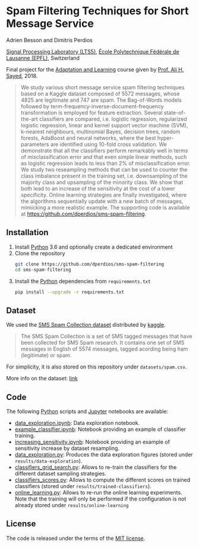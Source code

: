 # Spam Filtering Techniques for Short Message Service

Adrien Besson and Dimitris Perdios

[Signal Processing Laboratory (LTS5)][lts5],
[École Polytechnique Fédérale de Lausanne (EPFL)][epfl],
Switzerland

Final project for the [Adaptation and Learning][ee621] course given by
[Prof. Ali H. Sayed][sayed], 2018.

> We study various short message service spam filtering techniques based on a
Kaggle dataset composed of 5572 messages, whose 4825 are legitimate and
747 are spam.
The Bag-of-Words models followed by term-frequency-inverse-document-frequency
transformation is employed for feature extraction.
Several state-of-the-art classifiers are compared, i.e. logistic regression,
regularized logistic regression, linear and kernel support vector machine (SVM),
k-nearest neighbours, multinomial Bayes, decision trees, random forests,
AdaBoost and neural networks, where the best hyper-parameters are identified
using 10-fold cross validation.
We demonstrate that all the classifiers perform remarkably well in terms of
misclassification error and that even simple linear methods, such as
logistic regression leads to less than 2% of misclassification error.
We study two reseampling methods that can be used to counter the
class imbalance present in the training set, i.e. downsampling of the
majority class and upsampling of the minority class.
We show that both lead to an increase of the sensitivity at the cost of
a lower specificity.
Online learning strategies are finally investigated, where the algorithms
sequentially update with a new batch of messages, mimicking a more
realistic example.
The supporting code is available at
https://github.com/dperdios/sms-spam-filtering.

[ee621]: https://edu.epfl.ch/coursebook/en/adaptation-and-learning-EE-621
[epfl]: https://www.epfl.ch/
[lts5]: https://lts5www.epfl.ch
[sayed]: https://people.epfl.ch/cgi-bin/people?id=283344&lang=en&cvlang=en

## Installation
1. Install [Python] 3.6 and optionally create a dedicated environment
1. Clone the repository
    ```bash
    git clone https://github.com/dperdios/sms-spam-filtering
    cd sms-spam-filtering
    ```
1. Install the [Python] dependencies from `requirements.txt`
    ```bash
    pip install --upgrade -r requirements.txt 
    ```
[python]: https://www.python.org

## Dataset
We used the [SMS Spam Collection dataset][sms-dataset] distributed
by [kaggle].
> The SMS Spam Collection is a set of SMS tagged messages that have been
collected for SMS Spam research.
It contains one set of SMS messages in English of 5574 messages,
tagged acording being ham (legitimate) or spam.

For simplicity, it is also stored on this repository under `datasets/spam.csv`. 

More info on the dataset: [link][sms-dataset]

[kaggle]: https://www.kaggle.com/
[sms-dataset]: https://www.kaggle.com/uciml/sms-spam-collection-dataset

## Code
The following [Python] scripts and [Jupyter] notebooks are available:

* [data_exploration.ipynb]: Data exploration notebook.
* [example_classifier.ipynb]: Notebook providing an example of classifier
training.
* [increasing_sensitivity.ipynb]: Notebook providing an example of sensitivity
increase by dataset resampling.
* [data_exploration.py]: Produces the data exploration figures (stored under
`results/data-exploration`).
* [classifiers_grid_search.py]: Allows to re-train the classifiers for the
different dataset sampling strategies.
* [classifiers_scores.py]: Allows to compute the different scores on trained
classifiers (stored under `results/trained-classifiers`).
* [online_learning.py]: Allows to re-run the online learning experiments.
Note that the training will only be performed if the configuration is not
already stored under `results/online-learning`

[jupyter]: https://jupyter.org/
[data_exploration.ipynb]: https://nbviewer.jupyter.org/github/dperdios/sms-spam-filtering/blob/scripts/data_exploration.ipynb
[example_classifier.ipynb]: https://nbviewer.jupyter.org/github/dperdios/sms-spam-filtering/blob/scripts/example_classifier.ipynb
[increasing_sensitivity.ipynb]: https://nbviewer.jupyter.org/github/dperdios/sms-spam-filtering/blob/scripts/increasing_sensitivity.ipynb
[data_exploration.py]: scripts/data_exploration.py
[classifiers_grid_search.py]: scripts/classifiers_grid_search.py
[classifiers_scores.py]: scripts/classifiers_scores.py
[online_learning.py]: scripts/online_learning.py

## License
The code is released under the terms of the [MIT license](LICENSE.txt).
